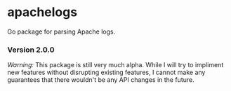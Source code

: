 # apachelogs
Go package for parsing Apache logs.

### Version 2.0.0

_Warning:_
This package is still very much alpha. While I will try to impliment new features without disrupting existing features, I cannot make any guarantees that there wouldn't be any API changes in the future.
